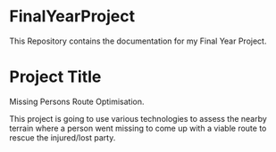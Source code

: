 # FinalYearProject
This Repository contains the documentation for my Final Year Project.

# Project Title
Missing Persons Route Optimisation.

This project is going to use various technologies to assess the nearby terrain where a person went missing to come up with a viable route to rescue the injured/lost party.